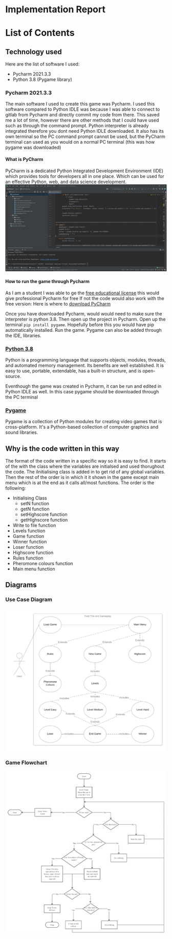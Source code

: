 # Implementation Report

# List of Contents

## Technology used
Here are the list of software I used:
* Pycharm 2021.3.3
* Python 3.8 (Pygame library)

### Pycharm 2021.3.3
The main software I used to create this game was Pycharm. I used this software compared to Python IDLE was because I was able to connect to gitlab from Pycharm and directly commit my code from there. This saved me a lot of time, however there are other methods that I could have used such as through the command prompt. Python interpreter is already integrated therefore you dont need Python IDLE downloaded. It also has its own terminal so the PC command prompt cannot be used, but the PyCharm terminal can used as you would on a normal PC terminal (this was how pygame was downloaded)

#### What is PyCharm
PyCharm is a dedicated Python Integrated Development Environment (IDE) which provides tools for developers all in one place. Which can be used for an effective Python, web, and data science development.
![picture](Documentation/Images/Implementation/Pycharm.JPG)

#### How to run the game through Pycharm
As I am a student I was able to ge the [free educational license](https://www.jetbrains.com/community/education/#students) this would give professional Pycharm for free
If not the code would also work with the free version:
Here is where to [download PyCharm ](https://www.jetbrains.com/pycharm/download/#section=windows)

Once you have downloaded Pycharm, would would need to make sure the interpreter is python 3.8. Then open up the project in Pycharm. 
Open up the terminal `pip install pygame`. Hopefully before this you would have pip automatically installed. Run the game. Pygame can also be added through the IDE, libraries.

### [Python 3.8](https://www.python.org/downloads/release/python-358/)
Python is a programming language that supports objects, modules, threads, and automated memory management. Its benefits are well established. It is easy to use, portable, extendable, has a built-in structure, and is open-source.

Eventhough the game was created in Pycharm, it can be run and edited in Python IDLE as well. In this case pygame should be downloaded through the PC terminal

### [Pygame](https://www.pygame.org/download.shtml)
Pygame is a collection of Python modules for creating video games that is cross-platform. It's a Python-based collection of computer graphics and sound libraries.

## Why is the code written in this way
The format of the code written in a specific way so it is easy to find. It starts of the with the class where the variables are initialsed and used thorughout the code. The iInitialising class is added in to get rid of any global variables. Then the rest of the order is in which it it shown in the game except main menu which is at the end as it calls all/most functions. 
The order is the following:
* Initialising Class
    * setN function
    * getN function
    * setHighscore function
    * getHighscore function
* Write to file function
* Levels function
* Game function
* Winner function
* Loser function
* Highscore function
* Rules function
* Pheromone colours function
* Main menu function

## Diagrams
### Use Case Diagram
![picture](Documentation/Images/Implementation/UseCase.png)
### Game Flowchart
![picture](Documentation/Images/Implementation/Flowchart.jpg)

